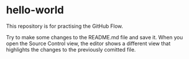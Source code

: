 # hello-world
This repository is for practising the GitHub Flow.

Try to make some changes to the README.md file and save it. When you open the Source Control view, the editor shows a different view that highlights the changes to the previously comitted file.